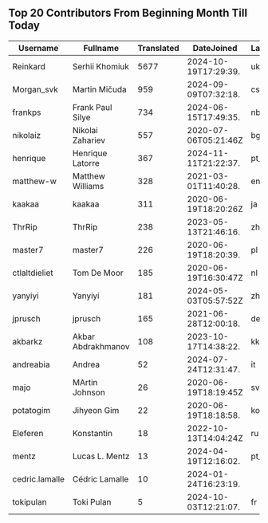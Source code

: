 ## Top 20 Contributors From Beginning Month Till Today ##
|Username|Fullname|Translated|DateJoined|Language|
|--------|--------|----------|----------|-------|
|Reinkard|Serhii Khomiuk|5677|2024-10-19T17:29:39.|uk|
|Morgan_svk|Martin Mičuda|959|2024-09-09T07:32:18.|cs|
|frankps|Frank Paul Silye|734|2024-06-15T17:49:35.|nb_NO|
|nikolaiz|Nikolai Zahariev|557|2020-07-06T05:21:46Z|bg|
|henrique|Henrique Latorre|367|2024-11-11T21:22:37.|pt_BR|
|matthew-w|Matthew Williams|328|2021-03-01T11:40:28.|en_AU|
|kaakaa|kaakaa|311|2020-06-19T18:20:26Z|ja|
|ThrRip|ThrRip|238|2023-05-13T21:46:16.|zh_Hans|
|master7|master7|226|2020-06-19T18:20:39.|pl|
|ctlaltdieliet|Tom De Moor|185|2020-06-19T16:30:47Z|nl|
|yanyiyi|Yanyiyi|181|2024-05-03T05:57:52Z|zh_Hant|
|jprusch|jprusch|165|2021-06-28T12:00:18.|de|
|akbarkz|Akbar Abdrakhmanov|108|2023-10-17T14:38:22.|kk|
|andreabia|Andrea|52|2024-07-24T12:31:47.|it|
|majo|MArtin Johnson|26|2020-06-19T18:19:45Z|sv|
|potatogim|Jihyeon Gim|22|2020-06-19T18:18:58.|ko|
|Eleferen|Konstantin|18|2022-10-13T14:04:24Z|ru|
|mentz|Lucas L. Mentz|13|2024-04-19T12:16:02.|pt_BR|
|cedric.lamalle|Cédric Lamalle|10|2024-01-24T16:23:19.||
|tokipulan|Toki Pulan|5|2024-10-03T12:21:07.|fr|
